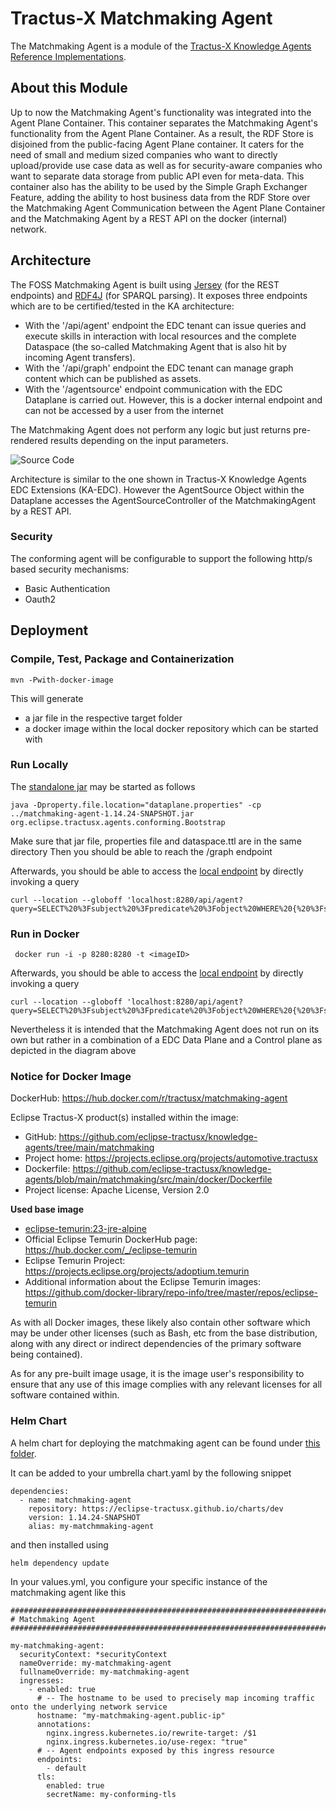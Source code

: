<!--
 * Copyright (c) 2022,2024 Contributors to the Eclipse Foundation
 *
 * See the NOTICE file(s) distributed with this work for additional
 * information regarding copyright ownership.
 *
 * This program and the accompanying materials are made available under the
 * terms of the Apache License, Version 2.0 which is available at
 * https://www.apache.org/licenses/LICENSE-2.0.
 *
 * Unless required by applicable law or agreed to in writing, software
 * distributed under the License is distributed on an "AS IS" BASIS, WITHOUT
 * WARRANTIES OR CONDITIONS OF ANY KIND, either express or implied. See the
 * License for the specific language governing permissions and limitations
 * under the License.
 *
 * SPDX-License-Identifier: Apache-2.0
-->

# Tractus-X Matchmaking Agent

The Matchmaking Agent is a module of the [Tractus-X Knowledge Agents Reference Implementations](../README.md).

## About this Module

Up to now the Matchmaking Agent's functionality was integrated into the Agent Plane Container.
This container separates the Matchmaking Agent's functionality from the Agent Plane Container.
As a result, the RDF Store is disjoined from the public-facing Agent Plane container.
It caters for the need of small and medium sized companies who want to directly upload/provide use case data as well as for
security-aware companies who want to separate data storage from public API even for meta-data.
This container also has the ability to be used by the Simple Graph Exchanger Feature, adding the ability to host business data from the RDF Store over the Matchmaking Agent
Communication between the Agent Plane Container and the Matchmaking Agent by a REST API on the docker (internal) network.

## Architecture

The FOSS Matchmaking Agent is built using [Jersey](https://github.com/eclipse-ee4j/jersey) (for the REST endpoints) and [RDF4J](https://rdf4j.org/) (for SPARQL parsing). It exposes three endpoints which are to be certified/tested in the KA architecture:
* With the '/api/agent' endpoint the EDC tenant can issue queries and execute skills in interaction with local resources and the complete Dataspace (the so-called Matchmaking Agent that is also hit by incoming Agent transfers).
* With the '/api/graph' endpoint the EDC tenant can manage graph content which can be published as assets.
* With the '/agentsource' endpoint communication with the EDC Dataplane is carried out. However, this is a docker internal endpoint and can not be accessed by a user from the internet

The Matchmaking Agent does not perform any logic but just returns pre-rendered results depending on the input parameters.

![Source Code](docs/MatchmakingAgentDiagram.drawio.svg)


Architecture is similar to the one shown in Tractus-X Knowledge Agents EDC Extensions (KA-EDC). However the AgentSource Object within the Dataplane accesses the AgentSourceController of the MatchmakingAgent by a REST API.

### Security

The conforming agent will be configurable to support the following http/s based security mechanisms:
- Basic Authentication
- Oauth2

## Deployment

### Compile, Test, Package and Containerization

```console
mvn -Pwith-docker-image
```

This will generate

- a jar file in the respective target folder
- a docker image within the local docker repository which can be started with 

### Run Locally

The [standalone jar](target/matchmaking-agent-1.14.24-SNAPSHOT.jar) may be started as follows

```console
java -Dproperty.file.location="dataplane.properties" -cp  ../matchmaking-agent-1.14.24-SNAPSHOT.jar org.eclipse.tractusx.agents.conforming.Bootstrap 
```
Make sure that jar file, properties file and dataspace.ttl are in the same directory
Then you should be able to reach the /graph endpoint

Afterwards, you should be able to access the [local endpoint](http://localhost:8281/api/agent) by directly invoking a query

```console
curl --location --globoff 'localhost:8280/api/agent?query=SELECT%20%3Fsubject%20%3Fpredicate%20%3Fobject%20WHERE%20{%20%3Fsubject%20%3Fpredicate%20%3Fobject.}'
```

### Run in Docker

```console
 docker run -i -p 8280:8280 -t <imageID>
```

Afterwards, you should be able to access the [local endpoint](http://localhost:8281/api/agent) by directly invoking a query

```console
curl --location --globoff 'localhost:8280/api/agent?query=SELECT%20%3Fsubject%20%3Fpredicate%20%3Fobject%20WHERE%20{%20%3Fsubject%20%3Fpredicate%20%3Fobject.}'
```

Nevertheless it is intended that the Matchmaking Agent does not run on its own but rather in a combination of a EDC Data Plane and a Control plane as depicted in the diagram above

### Notice for Docker Image

DockerHub: https://hub.docker.com/r/tractusx/matchmaking-agent

Eclipse Tractus-X product(s) installed within the image:

- GitHub: https://github.com/eclipse-tractusx/knowledge-agents/tree/main/matchmaking
- Project home: https://projects.eclipse.org/projects/automotive.tractusx
- Dockerfile: https://github.com/eclipse-tractusx/knowledge-agents/blob/main/matchmaking/src/main/docker/Dockerfile
- Project license: Apache License, Version 2.0

**Used base image**

- [eclipse-temurin:23-jre-alpine](https://github.com/adoptium/containers)
- Official Eclipse Temurin DockerHub page: https://hub.docker.com/_/eclipse-temurin
- Eclipse Temurin Project: https://projects.eclipse.org/projects/adoptium.temurin
- Additional information about the Eclipse Temurin images: https://github.com/docker-library/repo-info/tree/master/repos/eclipse-temurin

As with all Docker images, these likely also contain other software which may be under other licenses (such as Bash, etc from the base distribution, along with any direct or indirect dependencies of the primary software being contained).

As for any pre-built image usage, it is the image user's responsibility to ensure that any use of this image complies with any relevant licenses for all software contained within.

### Helm Chart

A helm chart for deploying the matchmaking agent can be found under [this folder](../charts/matchmaking-agent).

It can be added to your umbrella chart.yaml by the following snippet

```console
dependencies:
  - name: matchmaking-agent
    repository: https://eclipse-tractusx.github.io/charts/dev
    version: 1.14.24-SNAPSHOT
    alias: my-matchmmaking-agent
```

and then installed using

```console
helm dependency update
```

In your values.yml, you configure your specific instance of the matchmaking agent like this

```console
##############################################################################################
# Matchmaking Agent
##############################################################################################

my-matchmaking-agent:
  securityContext: *securityContext
  nameOverride: my-matchmaking-agent
  fullnameOverride: my-matchmaking-agent
  ingresses:
    - enabled: true
      # -- The hostname to be used to precisely map incoming traffic onto the underlying network service
      hostname: "my-matchmaking-agent.public-ip"
      annotations:
        nginx.ingress.kubernetes.io/rewrite-target: /$1
        nginx.ingress.kubernetes.io/use-regex: "true"
      # -- Agent endpoints exposed by this ingress resource
      endpoints:
        - default
      tls:
        enabled: true
        secretName: my-conforming-tls
```
